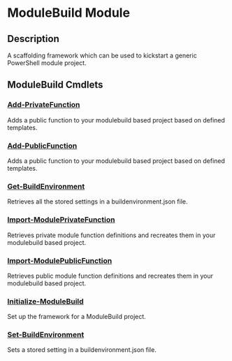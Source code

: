 ﻿---
Module Name: ModuleBuild
Module Guid: 8f6090b4-6411-4949-a717-96d64a1cc5b3
Download Help Link: https://github.com/zloeber/ModuleBuild/release/ModuleBuild/docs/ModuleBuild.md
Help Version: 0.3.1
Locale: en-US
---

# ModuleBuild Module
## Description
A scaffolding framework which can be used to kickstart a generic PowerShell module project.

## ModuleBuild Cmdlets
### [Add-PrivateFunction](Add-PrivateFunction.md)
Adds a public function to your modulebuild based project based on defined templates.

### [Add-PublicFunction](Add-PublicFunction.md)
Adds a public function to your modulebuild based project based on defined templates.

### [Get-BuildEnvironment](Get-BuildEnvironment.md)
Retrieves all the stored settings in a buildenvironment.json file.

### [Import-ModulePrivateFunction](Import-ModulePrivateFunction.md)
Retrieves private module function definitions and recreates them in your modulebuild based project.

### [Import-ModulePublicFunction](Import-ModulePublicFunction.md)
Retrieves public module function definitions and recreates them in your modulebuild based project.

### [Initialize-ModuleBuild](Initialize-ModuleBuild.md)
Set up the framework for a ModuleBuild project.

### [Set-BuildEnvironment](Set-BuildEnvironment.md)
Sets a stored setting in a buildenvironment.json file.


